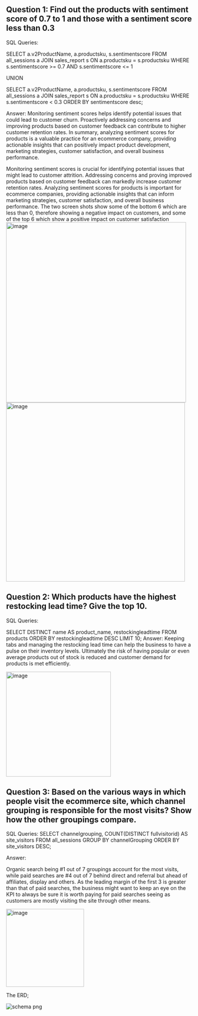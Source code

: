 ## Question 1: Find out the products with sentiment score of 0.7 to 1 and those with a sentiment score less than 0.3


SQL Queries:


SELECT
    a.v2ProductName,
    a.productsku,
    s.sentimentscore
FROM
    all_sessions a
JOIN
    sales_report s ON a.productsku = s.productsku
WHERE
    s.sentimentscore >= 0.7 AND s.sentimentscore <= 1

UNION

SELECT
    a.v2ProductName,
    a.productsku,
    s.sentimentscore
FROM
    all_sessions a
JOIN
    sales_report s ON a.productsku = s.productsku
WHERE
    s.sentimentscore < 0.3
ORDER BY sentimentscore desc;

Answer:
Monitoring sentiment scores helps identify potential issues that could lead to customer churn. Proactively addressing concerns and improving products based on customer feedback can contribute to higher customer retention rates.
In summary, analyzing sentiment scores for products is a valuable practice for an ecommerce company, providing actionable insights that can positively impact product development, marketing strategies, customer satisfaction, and overall business performance.

Monitoring sentiment scores is crucial for identifying potential issues that might lead to customer attrition. Addressing concerns and proving improved products based on customer feedback can markedly increase customer retention rates. Analyzing sentiment scores for products is important for ecommerce companies, providing actionable insights that can inform marketing strategies, customer satisfaction, and overall business performance. The two screen shots show some of the bottom 6 which are less than 0, therefore showing a negative impact on customers, and some of the top 6 which show a positive impact on customer satisfaction
<img width="488" alt="image" src="https://github.com/Fadzai-Roselyn/SQL-Project-LHL/assets/146916613/98492280-8381-4a1d-953d-2cdce28b9e59">
<img width="485" alt="image" src="https://github.com/Fadzai-Roselyn/SQL-Project-LHL/assets/146916613/5da42abd-a372-4d25-8e2c-38066d50b2be">

## Question 2: Which products have the highest restocking lead time? Give the top 10.

SQL Queries:

SELECT DISTINCT
    name AS product_name,
    restockingleadtime
FROM
    products
ORDER BY
    restockingleadtime DESC
LIMIT 10;
Answer: 
Keeping tabs and managing the restocking lead time can help the business to have a pulse on their inventory levels. Ultimately the risk of having popular or even average products out of stock is reduced and customer demand for products is met efficiently.


<img width="284" alt="image" src="https://github.com/Fadzai-Roselyn/SQL-Project-LHL/assets/146916613/1e656593-d24a-48f9-b959-e05e50fd8009">



## Question 3: Based on the various ways in which people visit the ecommerce site, which channel grouping is responsible for the most visits? Show how the other groupings compare.

SQL Queries: 
SELECT
    channelgrouping,
    COUNT(DISTINCT fullvisitorid) AS site_visitors
FROM
    all_sessions
GROUP BY
    channelGrouping
ORDER BY
    site_visitors DESC;


Answer: 

Organic search being #1 out of 7 groupings account for the most visits, while paid searches are #4 out of 7 behind direct and referral but ahead of affiliates, display and others. As the leading margin of the first 3 is greater than that of paid searches, the business might want to keep an eye on the KPI to always be sure it is worth paying for paid searches seeing as customers are mostly visiting the site through other means.

<img width="211" alt="image" src="https://github.com/Fadzai-Roselyn/SQL-Project-LHL/assets/146916613/5dfac097-a5cf-4c20-a353-73f5fd700e31">



The ERD;


![schema png](https://github.com/Fadzai-Roselyn/SQL-Project-LHL/assets/146916613/b5898b02-c27e-4a5b-acdc-35ba6cf0e0b9)




